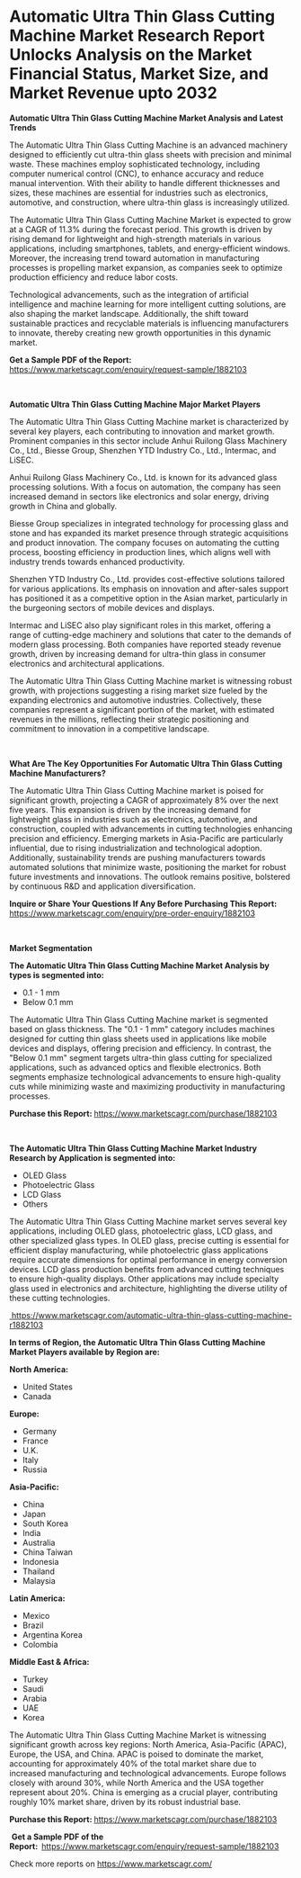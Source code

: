 <p><h1>Automatic Ultra Thin Glass Cutting Machine Market Research Report Unlocks Analysis on the Market Financial Status, Market Size, and Market Revenue upto 2032</h1></p><p><strong>Automatic Ultra Thin Glass Cutting Machine Market Analysis and Latest Trends</strong></p>
<p><p>The Automatic Ultra Thin Glass Cutting Machine is an advanced machinery designed to efficiently cut ultra-thin glass sheets with precision and minimal waste. These machines employ sophisticated technology, including computer numerical control (CNC), to enhance accuracy and reduce manual intervention. With their ability to handle different thicknesses and sizes, these machines are essential for industries such as electronics, automotive, and construction, where ultra-thin glass is increasingly utilized.</p><p>The Automatic Ultra Thin Glass Cutting Machine Market is expected to grow at a CAGR of 11.3% during the forecast period. This growth is driven by rising demand for lightweight and high-strength materials in various applications, including smartphones, tablets, and energy-efficient windows. Moreover, the increasing trend toward automation in manufacturing processes is propelling market expansion, as companies seek to optimize production efficiency and reduce labor costs. </p><p>Technological advancements, such as the integration of artificial intelligence and machine learning for more intelligent cutting solutions, are also shaping the market landscape. Additionally, the shift toward sustainable practices and recyclable materials is influencing manufacturers to innovate, thereby creating new growth opportunities in this dynamic market.</p></p>
<p><strong>Get a Sample PDF of the Report:&nbsp;</strong> <a href="https://www.marketscagr.com/enquiry/request-sample/1882103?utm_campaign=2513&utm_medium=2&utm_source=Github&utm_content=ia&utm_term=01032025&utm_id=automatic-ultra-thin-glass-cutting-machine">https://www.marketscagr.com/enquiry/request-sample/1882103</a></p>
<p>&nbsp;</p>
<p><strong>Automatic Ultra Thin Glass Cutting Machine Major Market Players</strong></p>
<p><p>The Automatic Ultra Thin Glass Cutting Machine market is characterized by several key players, each contributing to innovation and market growth. Prominent companies in this sector include Anhui Ruilong Glass Machinery Co., Ltd., Biesse Group, Shenzhen YTD Industry Co., Ltd., Intermac, and LiSEC.</p><p>Anhui Ruilong Glass Machinery Co., Ltd. is known for its advanced glass processing solutions. With a focus on automation, the company has seen increased demand in sectors like electronics and solar energy, driving growth in China and globally.</p><p>Biesse Group specializes in integrated technology for processing glass and stone and has expanded its market presence through strategic acquisitions and product innovation. The company focuses on automating the cutting process, boosting efficiency in production lines, which aligns well with industry trends towards enhanced productivity.</p><p>Shenzhen YTD Industry Co., Ltd. provides cost-effective solutions tailored for various applications. Its emphasis on innovation and after-sales support has positioned it as a competitive option in the Asian market, particularly in the burgeoning sectors of mobile devices and displays.</p><p>Intermac and LiSEC also play significant roles in this market, offering a range of cutting-edge machinery and solutions that cater to the demands of modern glass processing. Both companies have reported steady revenue growth, driven by increasing demand for ultra-thin glass in consumer electronics and architectural applications.</p><p>The Automatic Ultra Thin Glass Cutting Machine market is witnessing robust growth, with projections suggesting a rising market size fueled by the expanding electronics and automotive industries. Collectively, these companies represent a significant portion of the market, with estimated revenues in the millions, reflecting their strategic positioning and commitment to innovation in a competitive landscape.</p></p>
<p>&nbsp;</p>
<p><strong>What Are The Key Opportunities For Automatic Ultra Thin Glass Cutting Machine Manufacturers?</strong></p>
<p><p>The Automatic Ultra Thin Glass Cutting Machine market is poised for significant growth, projecting a CAGR of approximately 8% over the next five years. This expansion is driven by the increasing demand for lightweight glass in industries such as electronics, automotive, and construction, coupled with advancements in cutting technologies enhancing precision and efficiency. Emerging markets in Asia-Pacific are particularly influential, due to rising industrialization and technological adoption. Additionally, sustainability trends are pushing manufacturers towards automated solutions that minimize waste, positioning the market for robust future investments and innovations. The outlook remains positive, bolstered by continuous R&D and application diversification.</p></p>
<p><strong>Inquire or Share Your Questions If Any Before Purchasing This Report:</strong> <a href="https://www.marketscagr.com/enquiry/pre-order-enquiry/1882103?utm_campaign=2513&utm_medium=2&utm_source=Github&utm_content=ia&utm_term=01032025&utm_id=automatic-ultra-thin-glass-cutting-machine">https://www.marketscagr.com/enquiry/pre-order-enquiry/1882103</a></p>
<p>&nbsp;</p>
<p><strong>Market Segmentation</strong></p>
<p><strong>The Automatic Ultra Thin Glass Cutting Machine Market Analysis by types is segmented into:</strong></p>
<p><ul><li>0.1 - 1 mm</li><li>Below 0.1 mm</li></ul></p>
<p><p>The Automatic Ultra Thin Glass Cutting Machine market is segmented based on glass thickness. The "0.1 - 1 mm" category includes machines designed for cutting thin glass sheets used in applications like mobile devices and displays, offering precision and efficiency. In contrast, the "Below 0.1 mm" segment targets ultra-thin glass cutting for specialized applications, such as advanced optics and flexible electronics. Both segments emphasize technological advancements to ensure high-quality cuts while minimizing waste and maximizing productivity in manufacturing processes.</p></p>
<p><strong>Purchase this Report:&nbsp;</strong><a href="https://www.marketscagr.com/purchase/1882103?utm_campaign=2513&utm_medium=2&utm_source=Github&utm_content=ia&utm_term=01032025&utm_id=automatic-ultra-thin-glass-cutting-machine">https://www.marketscagr.com/purchase/1882103</a></p>
<p>&nbsp;</p>
<p><strong>The Automatic Ultra Thin Glass Cutting Machine Market Industry Research by Application is segmented into:</strong></p>
<p><ul><li>OLED Glass</li><li>Photoelectric Glass</li><li>LCD Glass</li><li>Others</li></ul></p>
<p><p>The Automatic Ultra Thin Glass Cutting Machine market serves several key applications, including OLED glass, photoelectric glass, LCD glass, and other specialized glass types. In OLED glass, precise cutting is essential for efficient display manufacturing, while photoelectric glass applications require accurate dimensions for optimal performance in energy conversion devices. LCD glass production benefits from advanced cutting techniques to ensure high-quality displays. Other applications may include specialty glass used in electronics and architecture, highlighting the diverse utility of these cutting technologies.</p></p>
<p><a href="https://www.marketscagr.com/automatic-ultra-thin-glass-cutting-machine-r1882103?utm_campaign=2513&utm_medium=2&utm_source=Github&utm_content=ia&utm_term=01032025&utm_id=automatic-ultra-thin-glass-cutting-machine">&nbsp;https://www.marketscagr.com/automatic-ultra-thin-glass-cutting-machine-r1882103</a></p>
<p><strong>In terms of Region, the Automatic Ultra Thin Glass Cutting Machine Market Players available by Region are:</strong></p>
<p>
    <p> <strong> North America: </strong>
        <ul>
            <li>United States</li>
            <li>Canada</li>
        </ul>
        </p> 
    <p> <strong> Europe: </strong>
        <ul>
            <li>Germany</li>
            <li>France</li>
            <li>U.K.</li>
            <li>Italy</li>
            <li>Russia</li>
        </ul>
        </p> 
    <p> <strong> Asia-Pacific: </strong>
        <ul>
            <li>China</li>
            <li>Japan</li>
            <li>South Korea</li>
            <li>India</li>
            <li>Australia</li>
            <li>China Taiwan</li>
            <li>Indonesia</li>
            <li>Thailand</li>
            <li>Malaysia</li>
        </ul>
        </p> 
    <p> <strong> Latin America: </strong>
        <ul>
            <li>Mexico</li>
            <li>Brazil</li>
            <li>Argentina Korea</li>
            <li>Colombia</li>
        </ul>
        </p> 
    <p> <strong> Middle East & Africa: </strong>
        <ul>
            <li>Turkey</li>
            <li>Saudi</li>
            <li>Arabia</li>
            <li>UAE</li>
            <li>Korea</li>
        </ul>
    </p>
    </p>
<p><p>The Automatic Ultra Thin Glass Cutting Machine Market is witnessing significant growth across key regions: North America, Asia-Pacific (APAC), Europe, the USA, and China. APAC is poised to dominate the market, accounting for approximately 40% of the total market share due to increased manufacturing and technological advancements. Europe follows closely with around 30%, while North America and the USA together represent about 20%. China is emerging as a crucial player, contributing roughly 10% market share, driven by its robust industrial base.</p></p>
<p><strong>Purchase this Report: </strong><a href="https://www.marketscagr.com/purchase/1882103?utm_campaign=2513&utm_medium=2&utm_source=Github&utm_content=ia&utm_term=01032025&utm_id=automatic-ultra-thin-glass-cutting-machine">https://www.marketscagr.com/purchase/1882103</a></p>
<p>&nbsp;<strong>Get a Sample PDF of the Report:&nbsp;&nbsp;</strong><a href="https://www.marketscagr.com/enquiry/request-sample/1882103?utm_campaign=2513&utm_medium=2&utm_source=Github&utm_content=ia&utm_term=01032025&utm_id=automatic-ultra-thin-glass-cutting-machine">https://www.marketscagr.com/enquiry/request-sample/1882103</a></p>
<p><strong></strong></p>
<p>Check more reports on <a href="https://www.marketscagr.com/?utm_campaign=2513&utm_medium=2&utm_source=Github&utm_content=ia&utm_term=01032025&utm_id=automatic-ultra-thin-glass-cutting-machine">https://www.marketscagr.com/</a></p>